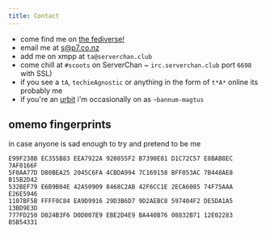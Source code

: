 ```yaml
---
title: Contact
---
```


* come find me on <a rel="me" href="https://welovela.in/users/tA">the fediverse!</a>
* email me at [s@p7.co.nz](mailto:s@p7.co.nz)
* add me on xmpp at `ta@serverchan.club`
* come chill at `#scoots` on ServerChan ~ `irc.serverchan.club` port `6698` with SSL)
* if you see a `tA`, `techieAgnostic` or anything in the form of `t*A*` online its probably me
* if you're an [urbit](https://urbit.org) i'm occasionally on as `~bannum-magtus`

## omemo fingerprints

in case anyone is sad enough to try and pretend to be me

```
E99F238B EC355B83 EEA7922A 920855F2 B7390E81 D1C72C57 E8BAB8EC 7AF0166F
5F0AA77D D80BEA25 2045C6FA 4CBDA994 7C169158 BFF053AC 7B448AE8 B15B2D42
532BEF79 E6B9B04E 42A50909 8468C2AB 42F6CC1E 2ECA6085 74F75AAA E26E5946
1107BF5B FFFF0C84 EA9D9916 29D3B6D7 9D2AEBC8 597404F2 DE5DA1A5 13BD9E3D
777FD250 D024B3F6 D0D007E9 EBE2D4E9 BA440B76 08832B71 12E02283 B5B54331
```
